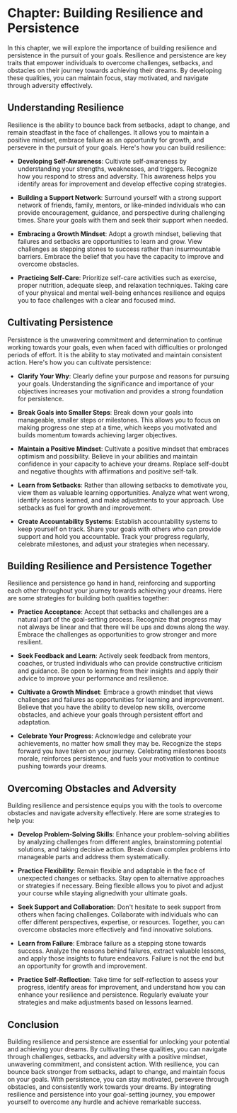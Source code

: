 Chapter: Building Resilience and Persistence
============================================

In this chapter, we will explore the importance of building resilience and persistence in the pursuit of your goals. Resilience and persistence are key traits that empower individuals to overcome challenges, setbacks, and obstacles on their journey towards achieving their dreams. By developing these qualities, you can maintain focus, stay motivated, and navigate through adversity effectively.

Understanding Resilience
------------------------

Resilience is the ability to bounce back from setbacks, adapt to change, and remain steadfast in the face of challenges. It allows you to maintain a positive mindset, embrace failure as an opportunity for growth, and persevere in the pursuit of your goals. Here's how you can build resilience:

* **Developing Self-Awareness**: Cultivate self-awareness by understanding your strengths, weaknesses, and triggers. Recognize how you respond to stress and adversity. This awareness helps you identify areas for improvement and develop effective coping strategies.

* **Building a Support Network**: Surround yourself with a strong support network of friends, family, mentors, or like-minded individuals who can provide encouragement, guidance, and perspective during challenging times. Share your goals with them and seek their support when needed.

* **Embracing a Growth Mindset**: Adopt a growth mindset, believing that failures and setbacks are opportunities to learn and grow. View challenges as stepping stones to success rather than insurmountable barriers. Embrace the belief that you have the capacity to improve and overcome obstacles.

* **Practicing Self-Care**: Prioritize self-care activities such as exercise, proper nutrition, adequate sleep, and relaxation techniques. Taking care of your physical and mental well-being enhances resilience and equips you to face challenges with a clear and focused mind.

Cultivating Persistence
-----------------------

Persistence is the unwavering commitment and determination to continue working towards your goals, even when faced with difficulties or prolonged periods of effort. It is the ability to stay motivated and maintain consistent action. Here's how you can cultivate persistence:

* **Clarify Your Why**: Clearly define your purpose and reasons for pursuing your goals. Understanding the significance and importance of your objectives increases your motivation and provides a strong foundation for persistence.

* **Break Goals into Smaller Steps**: Break down your goals into manageable, smaller steps or milestones. This allows you to focus on making progress one step at a time, which keeps you motivated and builds momentum towards achieving larger objectives.

* **Maintain a Positive Mindset**: Cultivate a positive mindset that embraces optimism and possibility. Believe in your abilities and maintain confidence in your capacity to achieve your dreams. Replace self-doubt and negative thoughts with affirmations and positive self-talk.

* **Learn from Setbacks**: Rather than allowing setbacks to demotivate you, view them as valuable learning opportunities. Analyze what went wrong, identify lessons learned, and make adjustments to your approach. Use setbacks as fuel for growth and improvement.

* **Create Accountability Systems**: Establish accountability systems to keep yourself on track. Share your goals with others who can provide support and hold you accountable. Track your progress regularly, celebrate milestones, and adjust your strategies when necessary.

Building Resilience and Persistence Together
--------------------------------------------

Resilience and persistence go hand in hand, reinforcing and supporting each other throughout your journey towards achieving your dreams. Here are some strategies for building both qualities together:

* **Practice Acceptance**: Accept that setbacks and challenges are a natural part of the goal-setting process. Recognize that progress may not always be linear and that there will be ups and downs along the way. Embrace the challenges as opportunities to grow stronger and more resilient.

* **Seek Feedback and Learn**: Actively seek feedback from mentors, coaches, or trusted individuals who can provide constructive criticism and guidance. Be open to learning from their insights and apply their advice to improve your performance and resilience.

* **Cultivate a Growth Mindset**: Embrace a growth mindset that views challenges and failures as opportunities for learning and improvement. Believe that you have the ability to develop new skills, overcome obstacles, and achieve your goals through persistent effort and adaptation.

* **Celebrate Your Progress**: Acknowledge and celebrate your achievements, no matter how small they may be. Recognize the steps forward you have taken on your journey. Celebrating milestones boosts morale, reinforces persistence, and fuels your motivation to continue pushing towards your dreams.

Overcoming Obstacles and Adversity
----------------------------------

Building resilience and persistence equips you with the tools to overcome obstacles and navigate adversity effectively. Here are some strategies to help you:

* **Develop Problem-Solving Skills**: Enhance your problem-solving abilities by analyzing challenges from different angles, brainstorming potential solutions, and taking decisive action. Break down complex problems into manageable parts and address them systematically.

* **Practice Flexibility**: Remain flexible and adaptable in the face of unexpected changes or setbacks. Stay open to alternative approaches or strategies if necessary. Being flexible allows you to pivot and adjust your course while staying alignedwith your ultimate goals.

* **Seek Support and Collaboration**: Don't hesitate to seek support from others when facing challenges. Collaborate with individuals who can offer different perspectives, expertise, or resources. Together, you can overcome obstacles more effectively and find innovative solutions.

* **Learn from Failure**: Embrace failure as a stepping stone towards success. Analyze the reasons behind failures, extract valuable lessons, and apply those insights to future endeavors. Failure is not the end but an opportunity for growth and improvement.

* **Practice Self-Reflection**: Take time for self-reflection to assess your progress, identify areas for improvement, and understand how you can enhance your resilience and persistence. Regularly evaluate your strategies and make adjustments based on lessons learned.

Conclusion
----------

Building resilience and persistence are essential for unlocking your potential and achieving your dreams. By cultivating these qualities, you can navigate through challenges, setbacks, and adversity with a positive mindset, unwavering commitment, and consistent action. With resilience, you can bounce back stronger from setbacks, adapt to change, and maintain focus on your goals. With persistence, you can stay motivated, persevere through obstacles, and consistently work towards your dreams. By integrating resilience and persistence into your goal-setting journey, you empower yourself to overcome any hurdle and achieve remarkable success.
